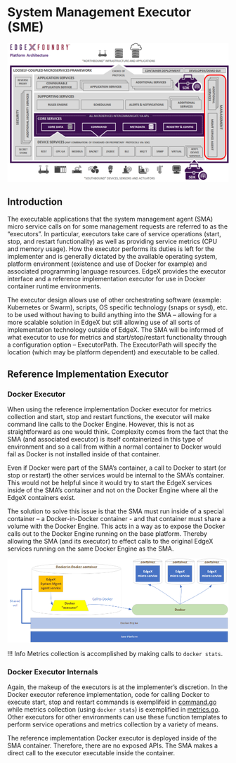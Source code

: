 # System Management Executor (SME)

![image](../EdgeX_SystemManagement.png)

## Introduction
The executable applications that the system management agent (SMA) micro service calls on for some management requests are referred to as the “executors”.  In particular, executors take care of service operations (start, stop, and restart functionality) as well as providing service metrics (CPU and memory usage).  How the executor performs its duties is left for the implementer and is generally dictated by the available operating system, platform environment (existence and use of Docker for example) and associated programming language resources.  EdgeX provides the executor interface and a reference implementation executor for use in Docker container runtime environments.

The executor design allows use of other orchestrating software (example: Kubernetes or Swarm), scripts, OS specific technology (snaps or sysd), etc. to be used without having to build anything into the SMA – allowing for a more scalable solution in EdgeX but still allowing use of all sorts of implementation technology outside of EdgeX.  The SMA will be informed of what executor to use for metrics and start/stop/restart functionality through a configuration option – ExecutorPath.  The ExecutorPath will specify the location (which may be platform dependent) and executable to be called.

## Reference Implementation Executor

### Docker Executor

When using the reference implementation Docker executor for metrics collection and start, stop and restart functions, the executor will make command line calls to the Docker Engine.  However, this is not as straightforward as one would think.  Complexity comes from the fact that the SMA (and associated executor) is itself containerized in this type of environment and so a call from within a normal container to Docker would fail as Docker is not installed inside of that container.

Even if Docker were part of the SMA’s container, a call to Docker to start (or stop or restart) the other services would be internal to the SMA’s container.  This would not be helpful since it would try to start the EdgeX services inside of the SMA’s container and not on the Docker Engine where all the EdgeX containers exist.

The solution to solve this issue is that the SMA must run inside of a special container – a Docker-in-Docker container - and that container must share a volume with the Docker Engine.  This acts in a way as to expose the Docker calls out to the Docker Engine running on the base platform.  Thereby allowing the SMA (and its executor) to effect calls to the original EdgeX services running on the same Docker Engine as the SMA.

![image](EdgeX-SME-Docker-in-Docker.png)

!!! Info
    Metrics collection is accomplished by making calls to `docker stats`.
 
### Docker Executor Internals

Again, the makeup of the executors is at the implementer’s discretion.  In the Docker executor reference implementation, code for calling Docker to execute start, stop and restart commands is exemplifeid in [command.go](https://github.com/edgexfoundry/edgex-go/blob/master/internal/system/executor/commands.go) while metrics collection (using `docker stats`) is exemplified in [metrics.go](https://github.com/edgexfoundry/edgex-go/blob/master/internal/system/executor/metrics.go).  Other executors for other environments can use these function templates to perform service operations and metrics collection by a variety of means.

The reference implementation Docker executor is deployed inside of the SMA container.  Therefore, there are no exposed APIs.  The SMA makes a direct call to the executor executable inside the container. 
